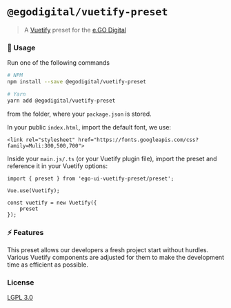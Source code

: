 # `@egodigital/vuetify-preset`

> A [Vuetify](https://vuetifyjs.com/) preset for the [e.GO Digital](https://e-go-digital.com/)

### 🚀 Usage

Run one of the following commands

```bash
# NPM
npm install --save @egodigital/vuetify-preset

# Yarn
yarn add @egodigital/vuetify-preset
```

from the folder, where your `package.json` is stored.

In your public `index.html`, import the default font, we use:

```
<link rel="stylesheet" href="https://fonts.googleapis.com/css?family=Muli:300,500,700">
```

Inside your `main.js/.ts` (or your Vuetify plugin file), import the preset and reference it in your Vuetify options:

```
import { preset } from 'ego-ui-vuetify-preset/preset';

Vue.use(Vuetify);

const vuetify = new Vuetify({
    preset
});
```

### ⚡ Features

This preset allows our developers a fresh project start without hurdles. Various Vuetify components are adjusted for them to make the development time as efficient as possible.

### License

[LGPL 3.0](http://www.gnu.org/licenses/lgpl-3.0.html)
